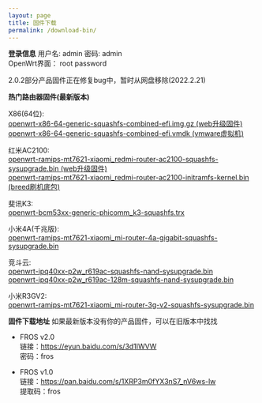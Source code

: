 ```yaml
---
layout: page
title: 固件下载
permalink: /download-bin/
---
```


**登录信息**
用户名: admin 密码: admin   
OpenWrt界面： root password    

2.0.2部分产品固件正在修复bug中，暂时从网盘移除(2022.2.21)  


**热门路由器固件(最新版本)**  

X86(64位):  
[openwrt-x86-64-generic-squashfs-combined-efi.img.gz (web升级固件)](http://175.178.71.82:88/fros/openwrt-x86-64-generic-squashfs-combined-efi.img.gz)  
[openwrt-x86-64-generic-squashfs-combined-efi.vmdk (vmware虚拟机)](http://175.178.71.82:88/fros/openwrt-x86-64-generic-squashfs-combined-efi.vmdk) 

红米AC2100:  
[openwrt-ramips-mt7621-xiaomi_redmi-router-ac2100-squashfs-sysupgrade.bin (web升级固件)](http://175.178.71.82:88/fros/openwrt-ramips-mt7621-xiaomi_redmi-router-ac2100-squashfs-sysupgrade.bin)  
[openwrt-ramips-mt7621-xiaomi_redmi-router-ac2100-initramfs-kernel.bin (breed刷机底包)](http://175.178.71.82:88/fros/openwrt-ramips-mt7621-xiaomi_redmi-router-ac2100-initramfs-kernel.bin)  


斐讯K3:    
[openwrt-bcm53xx-generic-phicomm_k3-squashfs.trx](http://175.178.71.82:88/fros/openwrt-bcm53xx-generic-phicomm_k3-squashfs.trx)  


小米4A(千兆版):  
[openwrt-ramips-mt7621-xiaomi_mi-router-4a-gigabit-squashfs-sysupgrade.bin](http://175.178.71.82:88/fros/openwrt-ramips-mt7621-xiaomi_mi-router-4a-gigabit-squashfs-sysupgrade.bin)  

竞斗云:  
[openwrt-ipq40xx-p2w_r619ac-squashfs-nand-sysupgrade.bin](http://175.178.71.82:88/fros/openwrt-ipq40xx-p2w_r619ac-squashfs-nand-sysupgrade.bin)  
[openwrt-ipq40xx-p2w_r619ac-128m-squashfs-nand-sysupgrade.bin](http://175.178.71.82:88/fros/openwrt-ipq40xx-p2w_r619ac-128m-squashfs-nand-sysupgrade.bin)  

小米R3GV2:  
[openwrt-ramips-mt7621-xiaomi_mi-router-3g-v2-squashfs-sysupgrade.bin](http://175.178.71.82:88/fros/openwrt-ramips-mt7621-xiaomi_mi-router-3g-v2-squashfs-sysupgrade.bin)  


**固件下载地址**
如果最新版本没有你的产品固件，可以在旧版本中找找  

- FROS v2.0  
链接：https://eyun.baidu.com/s/3d1IWVW  
密码：fros  

- FROS v1.0  
链接：https://pan.baidu.com/s/1XRP3m0fYX3nS7_nV6ws-lw   
提取码：fros 

